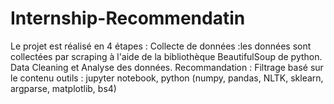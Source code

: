 # Internship-Recommendatin
Le projet est réalisé en 4 étapes : 
Collecte de données :les données sont collectées par scraping à l'aide de la bibliothèque BeautifulSoup de python. 
Data Cleaning et Analyse des données.
Recommandation : Filtrage basé sur le contenu 
outils : jupyter notebook, python (numpy, pandas, NLTK, sklearn, argparse, matplotlib, bs4)
